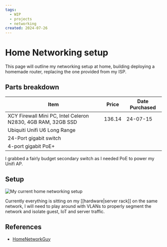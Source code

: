 ```yaml
---
tags:
  - WIP
  - projects
  - networking
created: 2024-07-26
---
```


# Home Networking setup

This page will outline my networking setup at home, building deploying a homemade router, replacing the one provided from my ISP.

## Parts breakdown

| Item                                                         | Price  | Date Purchased |
| ------------------------------------------------------------ | ------ | -------------- |
| XCY Firewall Mini PC, Intel Celeron N2830, 4GB RAM, 32GB SSD | 136.14 | 24-07-15       |
| Ubiquiti Unifi U6 Long Range                                 |        |                |
| 24-Port gigabit switch                                       |        |                |
| 4-port gigabit PoE+                                          |        |                |

I grabbed a fairly budget secondary switch as I needed PoE to power my Unifi AP.

## Setup

![My current home networking setup](https://res.cloudinary.com/drwjkxxud/image/upload/v1722051055/home_networking.drawio_drfiqj.png)

Currently everything is sitting on my [[hardware|server rack]] on the same network, I will need to play around with VLANs to properly segment the network and isolate guest, IoT and server traffic.

## References

- [HomeNetworkGuy](https://homenetworkguy.com/how-to/set-up-a-fully-functioning-home-network-using-opnsense)